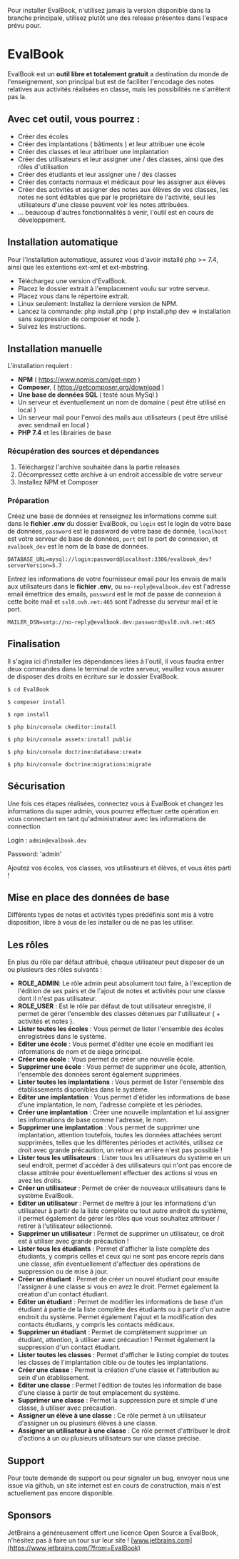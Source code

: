 Pour installer EvalBook, n'utilisez jamais la version disponible dans la branche principale, utilisez plutôt une des release 
présentes dans l'espace prévu pour.

# EvalBook

EvalBook est un **outil libre et totalement gratuit** a destination du monde de l'enseignement, son principal but est de faciliter l'encodage des notes
relatives aux activités réalisées en classe, mais les possibilités ne s'arrêtent pas la.

## Avec cet outil, vous pourrez :
* Créer des écoles
* Créer des implantations ( bâtiments ) et leur attribuer une école
* Créer des classes et leur attribuer une implantation
* Créer des utilisateurs et leur assigner une / des classes, ainsi que des rôles d'utilisation
* Créer des étudiants et leur assigner une / des classes
* Créer des contacts normaux et médicaux pour les assigner aux élèves
* Créer des activités et assigner des notes aux élèves de vos classes, les notes ne sont éditables que par le propriétaire de l'activité, seul les utilisateurs d'une classe peuvent voir les notes attribuées.
* ... beaucoup d'autres fonctionnalités à venir, l'outil est en cours de développement.

## Installation automatique
Pour l'installation automatique, assurez vous d'avoir installé php >= 7.4, ainsi que les extentions ext-xml et ext-mbstring.
* Téléchargez une version d'EvalBook.
* Placez le dossier extrait à l'emplacement voulu sur votre serveur.
* Placez vous dans le répertoire extrait.
* Linux seulement: Installez la derniere version de NPM.
* Lancez la commande: php install.php ( php install.php dev => installation sans suppression de composer et node ).
* Suivez les instructions.

## Installation manuelle
L'installation requiert :
* **NPM** ( https://www.npmjs.com/get-npm )
* **Composer**, ( https://getcomposer.org/download )
* **Une base de données SQL** ( testé sous MySql )
* Un serveur et éventuellement un nom de domaine ( peut être utilisé en local )
* Un serveur mail pour l'envoi des mails aux utilisateurs ( peut être utilisé avec sendmail en local )
* **PHP 7.4** et les librairies de base

### Récupération des sources et dépendances
1) Téléchargez l'archive souhaitée dans la partie releases
2) Décompressez cette archive à un endroit accessible de votre serveur
3) Installez NPM et Composer

### Préparation 
Créez une base de données et renseignez les informations comme suit dans le **fichier .env** du dossier EvalBook, ou `login` 
est le login de votre base de données, `password` est le password de votre base de donnée, `localhost` est votre serveur de base de données,
`port` est le port de connexion, et `evalbook_dev` est le nom de la base de données.

`DATABASE_URL=mysql://login:password@localhost:3306/evalbook_dev?serverVersion=5.7`

Entrez les informations de votre fournisseur email pour les envois de mails aux utilisateurs dans le **fichier .env**, ou `no-reply@evalbook.dev`
est l'adresse email émettrice des emails, `password` est le mot de passe de connexion à cette boite mail et `ssl0.ovh.net:465` sont l'adresse du serveur mail et le port.

`MAILER_DSN=smtp://no-reply@evalbook.dev:password@ssl0.ovh.net:465`

## Finalisation
Il s'agira ici d'installer les dépendances liées à l'outil, il vous faudra entrer deux commandes dans le terminal de votre serveur, veuillez
vous assurer de disposer des droits en écriture sur le dossier EvalBook.

`$ cd EvalBook`

`$ composer install`

`$ npm install`

`$ php bin/console ckeditor:install`

`$ php bin/console assets:install public`

`$ php bin/console doctrine:database:create`

`$ php bin/console doctrine:migrations:migrate`



## Sécurisation
Une fois ces étapes réalisées, connectez vous à EvalBook et changez les informations du super admin, vous pourrez effectuer
cette opération en vous connectant en tant qu'administrateur avec les informations de connection

Login : `admin@evalbook.dev`

Password: 'admin'

Ajoutez vos écoles, vos classes, vos utilisateurs et élèves, et vous êtes parti !

## Mise en place des données de base
Différents types de notes et activités types prédéfinis sont mis à votre disposition, libre à vous de les installer ou de ne pas les utiliser.

## Les rôles
En plus du rôle par défaut attribué, chaque utilisateur peut disposer de un ou plusieurs des rôles suivants : 
* **ROLE_ADMIN**: Le rôle admin peut absolument tout faire, à l'exception de l'édition de ses pairs et de l'ajout de notes et activités pour une classe dont il n'est pas utilisateur.
* **ROLE_USER** : Est le rôle par défaut de tout utilisateur enregistré, il permet de gérer l'ensemble des classes détenues par l'utilisateur ( + activités et notes ).
* **Lister toutes les écoles** : Vous permet de lister l'ensemble des écoles enregistrées dans le système.
* **Editer une école** : Vous permet d'éditer une école en modifiant les informations de nom et de siège principal.
* **Créer une école** : Vous permet de créer une nouvelle école.
* **Supprimer une école** : Vous permet de supprimer une école, attention, l'ensemble des données seront également supprimées.
* **Lister toutes les implantations** : Vous permet de lister l'ensemble des établissements disponibles dans le système.
* **Editer une implantation** : Vous permet d'étider les informations de base d'une implantation, le nom, l'adresse complète et les périodes.
* **Créer une implantation** : Créer une nouvelle implantation et lui assigner les informations de base comme l'adresse, le nom.
* **Supprimer une implantation** : Vous permet de supprimer une implantation, attention toutefois, toutes les données attachées seront supprimées, telles que les différentes périodes et activités, utilisez ce droit avec grande précaution, un retour en arrière n'est pas possible !
* **Lister tous les utilisateurs** : Lister tous les utilisateurs du système en un seul endroit, permet d'accéder à des utilisateurs qui n'ont pas encore de classe attitrée pour éventuellement effectuer des actions si vous en avez les droits.
* **Créer un utilisateur** : Permet de créer de nouveaux utilisateurs dans le système EvalBook.
* **Editer un utilisateur** : Permet de mettre à jour les informations d'un utilisateur à partir de la liste complète ou tout autre endroit du système, il permet également de gérer les rôles que vous souhaitez attribuer / retirer à l'utilisateur sélectionné.
* **Supprimer un utilisateur** : Permet de supprimer un utilisateur, ce droit est à utiliser avec grande précaution !
* **Lister tous les étudiants** : Permet d'afficher la liste complète des étudiants, y compris celles et ceux qui ne sont pas encore repris dans une classe, afin éventuellement d'affectuer des opérations de suppression ou de mise à jour.
* **Créer un étudiant** : Permet de créer un nouvel étudiant pour ensuite l'assigner à une classe si vous en avez le droit. Permet également la création d'un contact étudiant.
* **Editer un étudiant** : Permet de modifier les informations de base d'un étudiant à partie de la liste complète des étudiants ou à partir d'un autre endroit du système. Permet également l'ajout et la modification des contacts étudiants, y compris les contacts médicaux.
* **Supprimer un étudiant** : Permet de complètement supprimer un étudiant, attention, à utiliser avec précaution ! Permet également la suppression d'un contact étudiant. 
* **Lister toutes les classes** : Permet d'afficher le listing complet de toutes les classes de l'implantation cible ou de toutes les implantations.
* **Créer une classe** : Permet la création d'une classe et l'attribution au sein d'un établissement.
* **Editer une classe** : Permet l'édition de toutes les information de base d'une classe à partir de tout emplacement du système.
* **Supprimer une classe** : Permet la suppression pure et simple d'une classe, à utiliser avec précaution.
* **Assigner un élève à une classe** : Ce rôle permet à un utilisateur d'assigner un ou plusieurs élèves à une classe.
* **Assigner un utilisateur à une classe** : Ce rôle permet d'attribuer le droit d'actions à un ou plusieurs utilisateurs sur une classe précise.

## Support
Pour toute demande de support ou pour signaler un bug, envoyer nous une issue via github, un site internet est en cours de construction, mais
n'est actuellement pas encore disponible.

## Sponsors 
JetBrains a généreusement offert une licence Open Source a EvalBook, n'hésitez pas à faire un tour sur leur site !
[www.jetbrains.com](https://www.jetbrains.com/?from=EvalBook)
